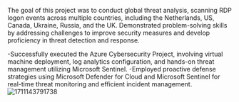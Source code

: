 The goal of this project was to conduct global threat analysis, scanning RDP logon events across multiple countries, including the Netherlands, US, Canada, Ukraine, Russia, and the UK. Demonstrated problem-solving skills by addressing challenges to improve security measures and develop proficiency in threat detection and response.

-Successfully executed the Azure Cybersecurity Project, involving virtual machine deployment, log analytics configuration, and hands-on threat management utilizing Microsoft Sentinel.
-Employed proactive defense strategies using Microsoft Defender for Cloud and Microsoft Sentinel for real-time threat monitoring and efficient incident management.
![1711143791738](https://github.com/liamchambers9/My-Projects/assets/101218893/d3f4eeee-4fb8-4fc0-9a0d-58084cd35b35)
